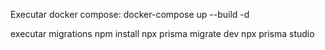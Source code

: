 
Executar docker compose:
docker-compose up --build -d

executar migrations
npm install
npx prisma migrate dev
npx prisma studio